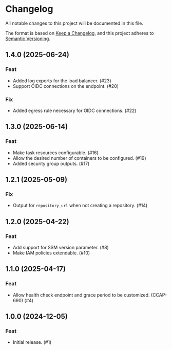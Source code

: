 # Changelog

All notable changes to this project will be documented in this file.

The format is based on [Keep a Changelog](https://keepachangelog.com/en/1.1.0/),
and this project adheres to
[Semantic Versioning](https://semver.org/spec/v2.0.0.html).

## 1.4.0 (2025-06-24)

### Feat

- Added log exports for the load balancer. (#23)
- Support OIDC connections on the endpoint. (#20)

### Fix

- Added egress rule necessary for OIDC connections. (#22)

## 1.3.0 (2025-06-14)

### Feat

- Make task resources configurable. (#16)
- Allow the desired number of containers to be configured. (#19)
- Added security group outputs. (#17)

## 1.2.1 (2025-05-09)

### Fix

- Output for `repository_url` when not creating a repository. (#14)

## 1.2.0 (2025-04-22)

### Feat

- Add support for SSM version parameter. (#8)
- Make IAM policies extendable. (#10)

## 1.1.0 (2025-04-17)

### Feat

- Allow health check endpoint and grace period to be customized. (CCAP-690) (#4)

## 1.0.0 (2024-12-05)

### Feat

- Initial release. (#1)
